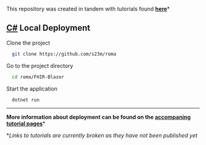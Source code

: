 This repository was created in tandem with tutorials found **[here](https://github.com/s23m/roma/tree/main/FHIR-Blazor)***

## [C\#](https://github.com/s23m/roma/tree/main/FHIR-Blazor) Local Deployment

Clone the project

```bash
  git clone https://github.com/s23m/roma
```

Go to the project directory

```bash
  cd roma/FHIR-Blazor
```

Start the application

```bash
  dotnet run
```

---
**More information about deployment can be found on the [accompaning tutorial pages](https://github.com/s23m/roma)***

**Links to tutorials are currently broken as they have not been published yet*
